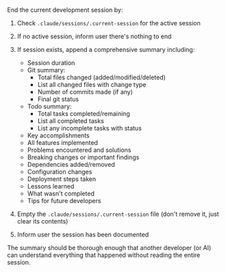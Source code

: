 
End the current development session by:

1. Check `.claude/sessions/.current-session` for the active session
2. If no active session, inform user there's nothing to end
3. If session exists, append a comprehensive summary including:
   - Session duration
   - Git summary:
     * Total files changed (added/modified/deleted)
     * List all changed files with change type
     * Number of commits made (if any)
     * Final git status
   - Todo summary:
     * Total tasks completed/remaining
     * List all completed tasks
     * List any incomplete tasks with status
   - Key accomplishments
   - All features implemented
   - Problems encountered and solutions
   - Breaking changes or important findings
   - Dependencies added/removed
   - Configuration changes
   - Deployment steps taken
   - Lessons learned
   - What wasn't completed
   - Tips for future developers

4. Empty the `.claude/sessions/.current-session` file (don't remove it, just clear its contents)
5. Inform user the session has been documented

The summary should be thorough enough that another developer (or AI) can understand everything that happened without reading the entire session.
